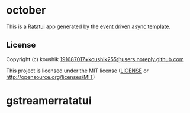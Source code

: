 # october

This is a [Ratatui] app generated by the [event driven async template].

[Ratatui]: https://ratatui.rs
[event driven async template]: https://github.com/ratatui/templates/tree/main/event-driven-async

## License

Copyright (c) koushik <191687017+koushik255@users.noreply.github.com>

This project is licensed under the MIT license ([LICENSE] or <http://opensource.org/licenses/MIT>)

[LICENSE]: ./LICENSE
# gstreamerratatui
